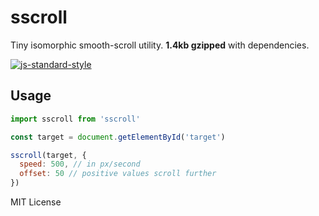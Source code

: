 # sscroll
Tiny isomorphic smooth-scroll utility. **1.4kb gzipped** with dependencies.

[![js-standard-style](https://cdn.rawgit.com/feross/standard/master/badge.svg)](http://standardjs.com)

## Usage
```javascript
import sscroll from 'sscroll'

const target = document.getElementById('target')

sscroll(target, {
  speed: 500, // in px/second
  offset: 50 // positive values scroll further
})
```

MIT License
